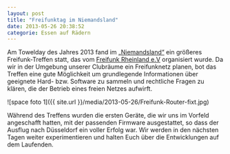 ```yaml
---
layout: post
title: "Freifunktag im Niemandsland"
date: 2013-05-26 20:38:52
categorie: Essen auf Rädern
---
```

Am Towelday des Jahres 2013 fand im [„Niemandsland“](http://www.niemandsland.org/blog/) ein größeres Freifunk-Treffen statt, das vom [Freifunk Rheinland e.V](https://www.freifunk-rheinland.net/) organisiert wurde. Da wir in der Umgebung unserer Clubräume ein Freifunknetz planen, bot das Treffen eine gute Möglichkeit um grundlegende Informationen über geeignete Hard- bzw. Software zu sammeln und rechtliche Fragen zu klären, die der Betrieb eines freien Netzes aufwirft.

![space foto 1]({{ site.url }}/media/2013-05-26/Freifunk-Router-fixt.jpg)

Während des Treffens wurden die ersten Geräte, die wir uns im Vorfeld angeschafft hatten, mit der passenden Firmware ausgestattet, so dass der Ausflug nach Düsseldorf ein voller Erfolg war. Wir werden in den nächsten Tagen weiter experimentieren und halten Euch über die Entwicklungen auf dem Laufenden.